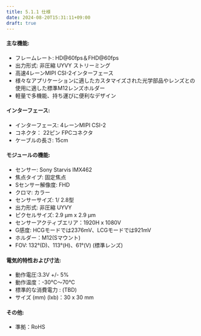 ```yaml
---
title: 5.1.1 仕様
date: 2024-08-20T15:31:11+09:00
draft: true
---
```


#### 主な機能:
* フレームレート: HD@60fps＆FHD@60fps
* 出力形式: 非圧縮 UYVY ストリーミング
* 高速4レーンMIPI CSI-2インターフェース
* 様々なアプリケーションに適したカスタマイズされた光学部品やレンズとの使用に適した標準M12レンズホルダー
* 軽量で多機能、持ち運びに便利なデザイン
#### インターフェース:
* インターフェース: 4レーンMIPI CSI-2
* コネクタ： 22ピン FPCコネクタ
* ケーブルの長さ: 15cm
#### モジュールの機能:
* センサー: Sony Starvis IMX462
* 焦点タイプ: 固定焦点
* Sセンサー解像度: FHD
* クロマ: カラー
* センサーサイズ: 1/ 2.8型
* 出力形式: 非圧縮 UYVY
* ピクセルサイズ: 2.9 μm x 2.9 μm
* センサーアクティブエリア：1920H x 1080V
* G感度: HCGモードでは2376mV、LCGモードでは921mV
* ホルダー：M12(Sマウント)
* FOV: 132°(D)、113°(H)、61°(V) (標準レンズ)
#### 電気的特性および寸法:
* 動作電圧:3.3V +/- 5%
* 動作温度：-30°C～70°C
* 標準的な消費電力 : (TBD)
* サイズ (mm) (lxb)：30 x 30 mm
#### その他:
* 準拠：RoHS